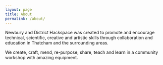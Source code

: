 ```yaml
---
layout: page
title: About
permalink: /about/
---
```


Newbury and District Hackspace was created to promote and encourage technical, scientific, creative and artistic skills through collaboration and education in Thatcham and the surrounding areas.

We create, craft, mend, re-purpose, share, teach and learn in a community workshop with amazing equipment.
